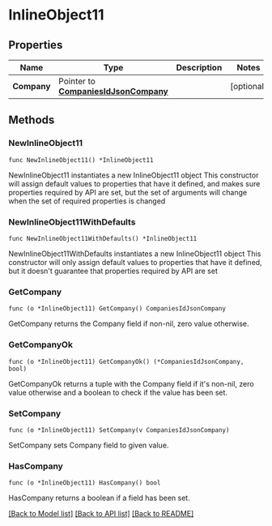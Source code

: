 # InlineObject11

## Properties

Name | Type | Description | Notes
------------ | ------------- | ------------- | -------------
**Company** | Pointer to [**CompaniesIdJsonCompany**](CompaniesIdJsonCompany.md) |  | [optional] 

## Methods

### NewInlineObject11

`func NewInlineObject11() *InlineObject11`

NewInlineObject11 instantiates a new InlineObject11 object
This constructor will assign default values to properties that have it defined,
and makes sure properties required by API are set, but the set of arguments
will change when the set of required properties is changed

### NewInlineObject11WithDefaults

`func NewInlineObject11WithDefaults() *InlineObject11`

NewInlineObject11WithDefaults instantiates a new InlineObject11 object
This constructor will only assign default values to properties that have it defined,
but it doesn't guarantee that properties required by API are set

### GetCompany

`func (o *InlineObject11) GetCompany() CompaniesIdJsonCompany`

GetCompany returns the Company field if non-nil, zero value otherwise.

### GetCompanyOk

`func (o *InlineObject11) GetCompanyOk() (*CompaniesIdJsonCompany, bool)`

GetCompanyOk returns a tuple with the Company field if it's non-nil, zero value otherwise
and a boolean to check if the value has been set.

### SetCompany

`func (o *InlineObject11) SetCompany(v CompaniesIdJsonCompany)`

SetCompany sets Company field to given value.

### HasCompany

`func (o *InlineObject11) HasCompany() bool`

HasCompany returns a boolean if a field has been set.


[[Back to Model list]](../README.md#documentation-for-models) [[Back to API list]](../README.md#documentation-for-api-endpoints) [[Back to README]](../README.md)


